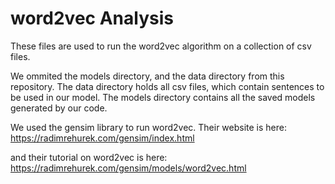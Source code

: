 # word2vec Analysis

These files are used to run the word2vec algorithm on
a collection of csv files.

We ommited the models directory, and the data directory from this repository.
The data directory holds all csv files, which contain sentences to be used in 
our model. The models directory contains all the saved models 
generated by our code.

We used the gensim library to run word2vec. Their website is here:
https://radimrehurek.com/gensim/index.html

and their tutorial on word2vec is here:
https://radimrehurek.com/gensim/models/word2vec.html
